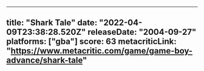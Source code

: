 
---
title: "Shark Tale"
date: "2022-04-09T23:38:28.520Z"
releaseDate: "2004-09-27"
platforms: ["gba"]
score: 63
metacriticLink: "https://www.metacritic.com/game/game-boy-advance/shark-tale"
---
